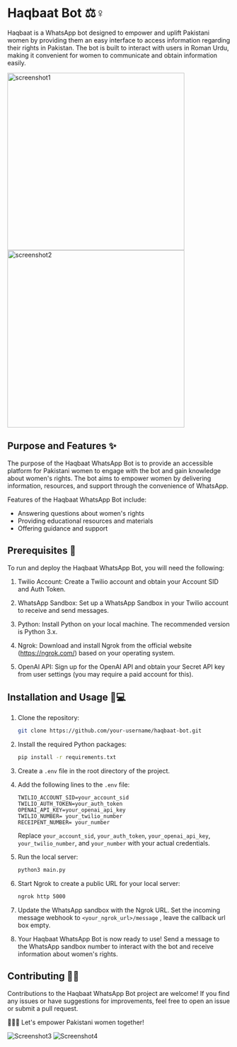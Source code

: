 # Haqbaat Bot ⚖️♀

Haqbaat is a WhatsApp bot designed to empower and uplift Pakistani women by providing them an easy interface to access information regarding their rights in Pakistan. The bot is built to interact with users in Roman Urdu, making it convenient for women to communicate and obtain information easily.

<p float="left">
  <img src="https://github.com/saleha-muzammil/HaqBaat-bot/blob/main/screenshots/s3.jpeg" alt="screenshot1" width="400" />
  <img src="https://github.com/saleha-muzammil/HaqBaat-bot/blob/main/screenshots/s4.jpeg?raw=true" alt="screenshot2" width="400" />
</p>

## Purpose and Features ✨

The purpose of the Haqbaat WhatsApp Bot is to provide an accessible platform for Pakistani women to engage with the bot and gain knowledge about women's rights. The bot aims to empower women by delivering information, resources, and support through the convenience of WhatsApp.

Features of the Haqbaat WhatsApp Bot include:

- Answering questions about women's rights
- Providing educational resources and materials
- Offering guidance and support

## Prerequisites 🔑

To run and deploy the Haqbaat WhatsApp Bot, you will need the following:

1. Twilio Account: Create a Twilio account and obtain your Account SID and Auth Token.

2. WhatsApp Sandbox: Set up a WhatsApp Sandbox in your Twilio account to receive and send messages.

3. Python: Install Python on your local machine. The recommended version is Python 3.x.

4. Ngrok: Download and install Ngrok from the official website (https://ngrok.com/) based on your operating system.

5. OpenAI API: Sign up for the OpenAI API and obtain your Secret API key from user settings (you may require a paid account for this).

## Installation and Usage 🚀💻

1. Clone the repository:

   ```bash
   git clone https://github.com/your-username/haqbaat-bot.git
   ```

2. Install the required Python packages:

   ```bash
   pip install -r requirements.txt
   ```

3. Create a `.env` file in the root directory of the project.

4. Add the following lines to the `.env` file:

   ```plaintext
   TWILIO_ACCOUNT_SID=your_account_sid
   TWILIO_AUTH_TOKEN=your_auth_token
   OPENAI_API_KEY=your_openai_api_key
   TWILIO_NUMBER= your_twilio_number
   RECEIPENT_NUMBER= your_number
   ```

   Replace `your_account_sid`, `your_auth_token`, `your_openai_api_key`, `your_twilio_number`, and `your_number` with your actual credentials.


5. Run the local server:

   ```bash
   python3 main.py
   ```

6. Start Ngrok to create a public URL for your local server:

   ```bash
   ngrok http 5000
   ```

7. Update the WhatsApp sandbox with the Ngrok URL. Set the incoming message webhook to `<your_ngrok_url>/message` , leave the callback url box empty.

9. Your Haqbaat WhatsApp Bot is now ready to use! Send a message to the WhatsApp sandbox number to interact with the bot and receive information about women's rights.

## Contributing 🤝🌟

Contributions to the Haqbaat WhatsApp Bot project are welcome! If you find any issues or have suggestions for improvements, feel free to open an issue or submit a pull request.


🙋‍♀️🌟 Let's empower Pakistani women together!

![Screenshot3](https://github.com/saleha-muzammil/HaqBaat-bot/blob/main/screenshots/s4.jpeg?raw=true) ![Screenshot4](https://github.com/saleha-muzammil/HaqBaat-bot/blob/main/screenshots/s2.jpeg?raw=true)
